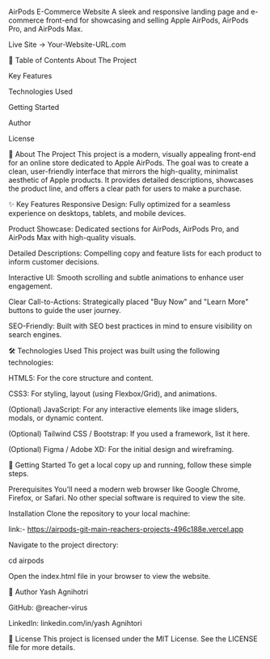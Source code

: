 AirPods E-Commerce Website
A sleek and responsive landing page and e-commerce front-end for showcasing and selling Apple AirPods, AirPods Pro, and AirPods Max.

Live Site → Your-Website-URL.com

📖 Table of Contents
About The Project

Key Features

Technologies Used

Getting Started

Author

License

📍 About The Project
This project is a modern, visually appealing front-end for an online store dedicated to Apple AirPods. The goal was to create a clean, user-friendly interface that mirrors the high-quality, minimalist aesthetic of Apple products. It provides detailed descriptions, showcases the product line, and offers a clear path for users to make a purchase.

✨ Key Features
Responsive Design: Fully optimized for a seamless experience on desktops, tablets, and mobile devices.

Product Showcase: Dedicated sections for AirPods, AirPods Pro, and AirPods Max with high-quality visuals.

Detailed Descriptions: Compelling copy and feature lists for each product to inform customer decisions.

Interactive UI: Smooth scrolling and subtle animations to enhance user engagement.

Clear Call-to-Actions: Strategically placed "Buy Now" and "Learn More" buttons to guide the user journey.

SEO-Friendly: Built with SEO best practices in mind to ensure visibility on search engines.

🛠️ Technologies Used
This project was built using the following technologies:

HTML5: For the core structure and content.

CSS3: For styling, layout (using Flexbox/Grid), and animations.

(Optional) JavaScript: For any interactive elements like image sliders, modals, or dynamic content.

(Optional) Tailwind CSS / Bootstrap: If you used a framework, list it here.

(Optional) Figma / Adobe XD: For the initial design and wireframing.

🚀 Getting Started
To get a local copy up and running, follow these simple steps.

Prerequisites
You'll need a modern web browser like Google Chrome, Firefox, or Safari. No other special software is required to view the site.

Installation
Clone the repository to your local machine:

link:- https://airpods-git-main-reachers-projects-496c188e.vercel.app

Navigate to the project directory:

cd airpods

Open the index.html file in your browser to view the website.

👤 Author
Yash Agnihotri

GitHub: @reacher-virus

LinkedIn: linkedin.com/in/yash Agnihtori



📄 License
This project is licensed under the MIT License. See the LICENSE file for more details.
